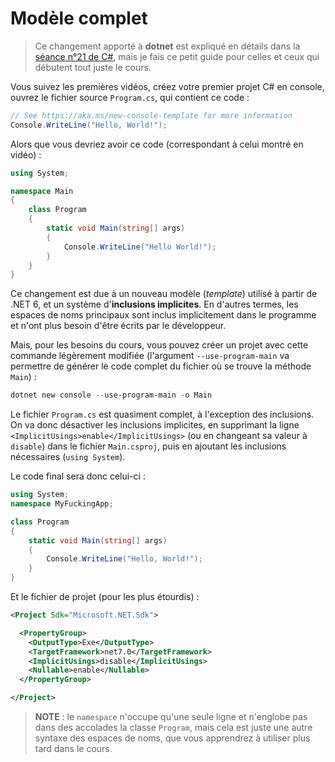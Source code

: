 # Modèle complet

> Ce changement apporté à **dotnet** est expliqué en détails dans la [séance n°21 de C#](https://www.youtube.com/watch?v=rM5BbdxR9pk), mais je fais ce petit guide pour celles et ceux qui débutent tout juste le cours.

Vous suivez les premières vidéos, créez votre premier projet C# en console, ouvrez le fichier source `Program.cs`, qui contient ce code :

```csharp
// See https://aka.ms/new-console-template for more information
Console.WriteLine("Hello, World!");
```

Alors que vous devriez avoir ce code (correspondant à celui montré en vidéo) :

```csharp
using System;

namespace Main
{
    class Program
    {
        static void Main(string[] args)
        {
            Console.WriteLine("Hello World!");
        }
    }
}
```

Ce changement est due à un nouveau modèle (_template_) utilisé à partir de .NET 6, et un système d'**inclusions implicites**. En d'autres termes, les espaces de noms principaux sont inclus implicitement dans le programme et n'ont plus besoin d'être écrits par le développeur.

Mais, pour les besoins du cours, vous pouvez créer un projet avec cette commande légèrement modifiée (l'argument `--use-program-main` va permettre de générer le code complet du fichier où se trouve la méthode `Main`) :

```powershell
dotnet new console --use-program-main -o Main
```

Le fichier `Program.cs` est quasiment complet, à l'exception des inclusions. On va donc désactiver les inclusions implicites, en supprimant la ligne `<ImplicitUsings>enable</ImplicitUsings>` (ou en changeant sa valeur à `disable`) dans le fichier `Main.csproj`, puis en ajoutant les inclusions nécessaires (`using System`).

Le code final sera donc celui-ci :

```csharp
using System;
namespace MyFuckingApp;

class Program
{
    static void Main(string[] args)
    {
        Console.WriteLine("Hello, World!");
    }
}
```

Et le fichier de projet (pour les plus étourdis) :

```xml
<Project Sdk="Microsoft.NET.Sdk">

  <PropertyGroup>
    <OutputType>Exe</OutputType>
    <TargetFramework>net7.0</TargetFramework>
    <ImplicitUsings>disable</ImplicitUsings>
    <Nullable>enable</Nullable>
  </PropertyGroup>

</Project>
```

> **NOTE** : le `namespace` n'occupe qu'une seule ligne et n'englobe pas dans des accolades la classe `Program`, mais cela est juste une autre syntaxe des espaces de noms, que vous apprendrez à utiliser plus tard dans le cours.
